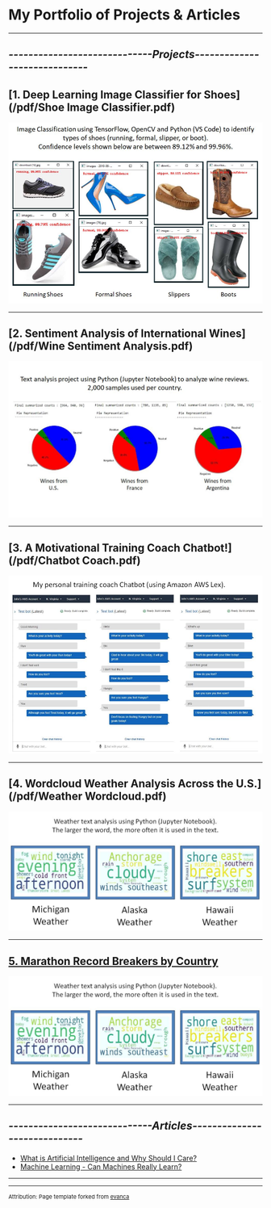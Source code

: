 # **My Portfolio of Projects & Articles**

---

## *-----------------------------Projects-----------------------------*

## [1. Deep Learning Image Classifier for Shoes](/pdf/Shoe Image Classifier.pdf)
<img src="images/ShoeImageClassifier.JPG?raw=true"/>

---
## [2. Sentiment Analysis of International Wines](/pdf/Wine Sentiment Analysis.pdf)
<img src="images/WineReviews.JPG?raw=true"/>

---
## [3. A Motivational Training Coach Chatbot!](/pdf/Chatbot Coach.pdf)
<img src="images/ChatbotCoach.JPG?raw=true"/>

---
## [4. Wordcloud Weather Analysis Across the U.S.](/pdf/Weather Wordcloud.pdf)
<img src="images/WeatherWordcloud.JPG?raw=true"/>

---
## [5. Marathon Record Breakers by Country](https://public.tableau.com/profile/john.dennis#!/vizhome/MarathonRecordsbyCountry/MarathonRecordsbyCountry)
<img src="images/WeatherWordcloud.JPG?raw=true"/>

---
## *-----------------------------Articles-----------------------------*

- [What is Artificial Intelligence and Why Should I Care?](https://www.linkedin.com/pulse/what-artificial-intelligence-why-should-i-care-john-dennis/)
- [Machine Learning - Can Machines Really Learn?](https://www.linkedin.com/pulse/machine-learning-can-machines-really-learn-john-dennis/)


---




---
<p style="font-size:11px">Attribution:  Page template forked from <a href="https://github.com/evanca/quick-portfolio">evanca</a></p>
<!-- Remove above link if you don't want to attribute -->
